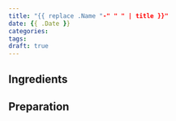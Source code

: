 ```yaml
---
title: "{{ replace .Name "-" " " | title }}"
date: {{ .Date }}
categories:
tags:
draft: true
---
```


## Ingredients

## Preparation